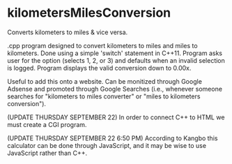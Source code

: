 # kilometersMilesConversion
Converts kilometers to miles &amp; vice versa.



.cpp program designed to convert kilometers to miles and miles to kilometers. Done using a simple 'switch' statement in C++11. Program asks user for the option (selects 1, 2, or 3) and defaults when an invalid selection is logged. Program displays the valid conversion down to 0.00x. 

Useful to add this onto a website. Can be monitized through Google Adsense and promoted through Google Searches (i.e., whenever someone searches for "kilometers to miles converter" or "miles to kilometers conversion").


(UPDATE THURSDAY SEPTEMBER 22) In order to connect C++ to HTML we must create a CGI program.


(UPDATE THURSDAY SEPTEMBER 22 6:50 PM) According to Kangbo this calculator can be done through JavaScript, and it may be wise to use JavaScript rather than C++. 
